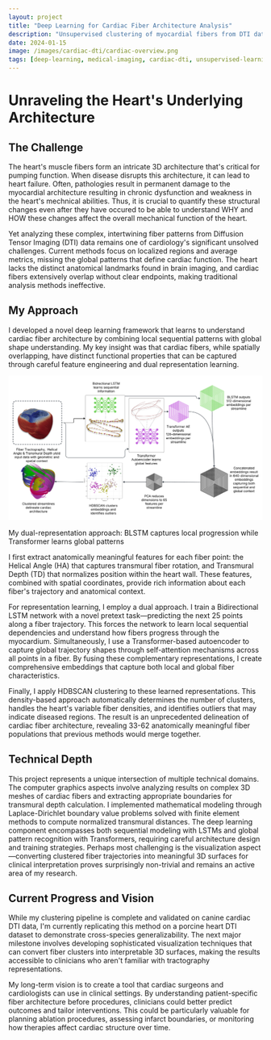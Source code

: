 ```yaml
---
layout: project
title: "Deep Learning for Cardiac Fiber Architecture Analysis"
description: "Unsupervised clustering of myocardial fibers from DTI data using sequential and global representations"
date: 2024-01-15
image: /images/cardiac-dti/cardiac-overview.png
tags: [deep-learning, medical-imaging, cardiac-dti, unsupervised-learning]
---
```


# Unraveling the Heart's Underlying Architecture

## The Challenge

The heart's muscle fibers form an intricate 3D architecture that's critical for pumping function. When disease disrupts this architecture, it can lead to heart failure. Often, pathologies result in permanent damage to the myocardial architecture resulting in chronic dysfunction and weakness in the heart's mechnical abilities. Thus, it is crucial to quantify these structural changes even after they have occured to be able to understand WHY and HOW these changes affect the overall mechanical function of the heart.

 Yet analyzing these complex, intertwining fiber patterns from Diffusion Tensor Imaging (DTI) data remains one of cardiology's significant unsolved challenges. Current methods focus on localized regions and average metrics, missing the global patterns that define cardiac function. The heart lacks the distinct anatomical landmarks found in brain imaging, and cardiac fibers extensively overlap without clear endpoints, making traditional analysis methods ineffective.

## My Approach

I developed a novel deep learning framework that learns to understand cardiac fiber architecture by combining local sequential patterns with global shape understanding. My key insight was that cardiac fibers, while spatially overlapping, have distinct functional properties that can be captured through careful feature engineering and dual representation learning.


<div class="methodology-figure">
  <img src="../images/project-images/fiber-clustering/flow diagram.png" alt="Framework overview">
  <p class="caption">My dual-representation approach: BLSTM captures local progression while Transformer learns global patterns</p>
</div>

I first extract anatomically meaningful features for each fiber point: the Helical Angle (HA) that captures transmural fiber rotation, and Transmural Depth (TD) that normalizes position within the heart wall. These features, combined with spatial coordinates, provide rich information about each fiber's trajectory and anatomical context.

For representation learning, I employ a dual approach. I train a Bidirectional LSTM network with a novel pretext task—predicting the next 25 points along a fiber trajectory. This forces the network to learn local sequential dependencies and understand how fibers progress through the myocardium. Simultaneously, I use a Transformer-based autoencoder to capture global trajectory shapes through self-attention mechanisms across all points in a fiber. By fusing these complementary representations, I create comprehensive embeddings that capture both local and global fiber characteristics.

Finally, I apply HDBSCAN clustering to these learned representations. This density-based approach automatically determines the number of clusters, handles the heart's variable fiber densities, and identifies outliers that may indicate diseased regions. The result is an unprecedented delineation of cardiac fiber architecture, revealing 33-62 anatomically meaningful fiber populations that previous methods would merge together.

## Technical Depth

This project represents a unique intersection of multiple technical domains. The computer graphics aspects involve analyzing results on complex 3D meshes of cardiac fibers and extracting appropriate boundaries for transmural depth calculation. I implemented mathematical modeling through Laplace-Dirichlet boundary value problems solved with finite element methods to compute normalized transmural distances. The deep learning component encompasses both sequential modeling with LSTMs and global pattern recognition with Transformers, requiring careful architecture design and training strategies. Perhaps most challenging is the visualization aspect—converting clustered fiber trajectories into meaningful 3D surfaces for clinical interpretation proves surprisingly non-trivial and remains an active area of my research.

## Current Progress and Vision

While my clustering pipeline is complete and validated on canine cardiac DTI data, I'm currently replicating this method on a porcine heart DTI dataset to demonstrate cross-species generalizability. The next major milestone involves developing sophisticated visualization techniques that can convert fiber clusters into interpretable 3D surfaces, making the results accessible to clinicians who aren't familiar with tractography representations.

My long-term vision is to create a tool that cardiac surgeons and cardiologists can use in clinical settings. By understanding patient-specific fiber architecture before procedures, clinicians could better predict outcomes and tailor interventions. This could be particularly valuable for planning ablation procedures, assessing infarct boundaries, or monitoring how therapies affect cardiac structure over time.

